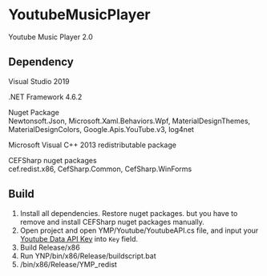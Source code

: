 # YoutubeMusicPlayer
Youtube Music Player 2.0

## Dependency  

Visual Studio 2019  

.NET Framework 4.6.2

Nuget Package  
Newtonsoft.Json, Microsoft.Xaml.Behaviors.Wpf, MaterialDesignThemes, MaterialDesignColors, Google.Apis.YouTube.v3, log4net

Microsoft Visual C++ 2013 redistributable package

CEFSharp nuget packages  
cef.redist.x86, CefSharp.Common, CefSharp.WinForms


## Build
1. Install all dependencies. Restore nuget packages. but you have to remove and install CEFSharp nuget packages manually.
2. Open project and open YMP/Youtube/YoutubeAPI.cs file, and input your [Youtube Data API Key](https://developers.google.com/youtube/v3) into `Key` field.
2. Build Release/x86  
3. Run YNP/bin/x86/Release/buildscript.bat  
4. /bin/x86/Release/YMP_redist  
